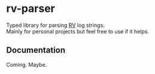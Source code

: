 # rv-parser

Typed library for parsing [RV](https://rv.tko-aly.fi) log strings.  
Mainly for personal projects but feel free to use if it helps.

## Documentation
Coming. Maybe.
